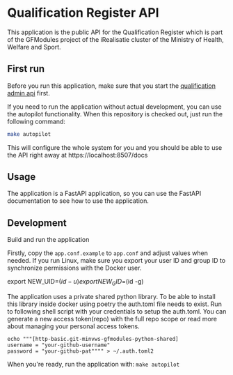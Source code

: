 # Qualification Register API

This application is the public API for the Qualification Register which is part of the GFModules project of the
iRealisatie cluster of the Ministry of Health, Welfare and Sport.


## First run

Before you run this application, make sure that you start the
[qualification admin api](https://github.com/minvws/nl-irealisatie-zmodules-qualification-register-admin-api) first.

If you need to run the application without actual development, you can use the autopilot functionality. When this
repository is checked out, just run the following command:

```bash
make autopilot
```

This will configure the whole system for you and you should be able to use the API right away at
https://localhost:8507/docs


## Usage

The application is a FastAPI application, so you can use the FastAPI documentation to see how to use the application.

## Development

Build and run the application

Firstly, copy the `app.conf.example` to `app.conf` and adjust values when needed.
If you run Linux, make sure you export your user ID and group ID to synchronize permissions with the Docker user.

export NEW_UID=$(id -u)
export NEW_GID=$(id -g)

The application uses a private shared python library. To be able to install this library inside docker using poetry the
auth.toml file needs to exist. Run to following shell script with your credentials to setup the auth.toml. You can
generate a new access token(repo) with the full repo scope or read more about managing your personal access tokens.

```
echo """[http-basic.git-minvws-gfmodules-python-shared]
username = "your-github-username"
password = "your-github-pat"""" > ~/.auth.toml2
```

When you're ready, run the application with: `make autopilot`
